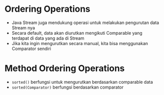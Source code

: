 # Ordering Operations

- Java Stream juga mendukung operasi untuk melakukan pengurutan data Stream nya
- Secara default, data akan diurutkan mengikuti Comparable yang terdapat di data yang ada di Stream
- Jika kita ingin mengurutkan secara manual, kita bisa menggunakan Comparator sendiri

# Method Ordering Operations

- `sorted()` berfungsi untuk mengurutkan berdasarkan comparable data
- `sorted(Comparator)` berfungsi berdasarkan comparator